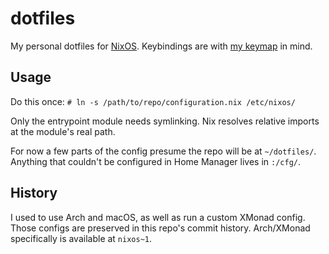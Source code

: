 # dotfiles

My personal dotfiles for [NixOS](https://nixos.org). Keybindings are with [my keymap](https://git.sr.ht/~samhh/qmk_firmware/tree/samhh/item/keyboards/ergodox_ez/keymaps/samhh/README.md) in mind.

## Usage

Do this once: `# ln -s /path/to/repo/configuration.nix /etc/nixos/`

Only the entrypoint module needs symlinking. Nix resolves relative imports at the module's real path.

For now a few parts of the config presume the repo will be at `~/dotfiles/`. Anything that couldn't be configured in Home Manager lives in `:/cfg/`.

## History

I used to use Arch and macOS, as well as run a custom XMonad config. Those configs are preserved in this repo's commit history. Arch/XMonad specifically is available at `nixos~1`.
